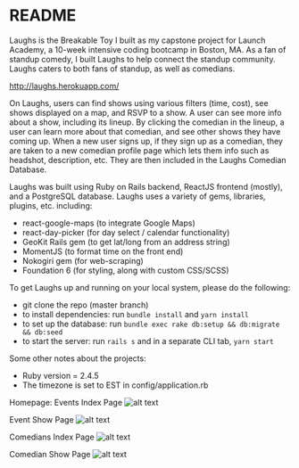 # README

Laughs is the Breakable Toy I built as my capstone project for Launch Academy, a 10-week intensive coding bootcamp in Boston, MA. As a fan of standup comedy, I built Laughs to help connect the standup community. Laughs caters to both fans of standup, as well as comedians.

http://laughs.herokuapp.com/

On Laughs, users can find shows using various filters (time, cost), see shows displayed on a map, and RSVP to a show. A user can see more info about a show, including its lineup. By clicking the comedian in the lineup, a user can learn more about that comedian, and see other shows they have coming up. When a new user signs up, if they sign up as a comedian, they are taken to a new comedian profile page which lets them info such as headshot, description, etc. They are then included in the Laughs Comedian Database.

Laughs was built using Ruby on Rails backend, ReactJS frontend (mostly), and a PostgreSQL database. Laughs uses a variety of gems, libraries, plugins, etc. including:
- react-google-maps (to integrate Google Maps)
- react-day-picker (for day select / calendar functionality)
- GeoKit Rails gem (to get lat/long from an address string)
- MomentJS (to format time on the front end)
- Nokogiri gem (for web-scraping)
- Foundation 6 (for styling, along with custom CSS/SCSS)

To get Laughs up and running on your local system, please do the following:
- git clone the repo (master branch)
- to install dependencies: run `bundle install` and `yarn install`
- to set up the database: run `bundle exec rake db:setup && db:migrate && db:seed`
- to start the server: run `rails s` and in a separate CLI tab, `yarn start`

Some other notes about the projects:
- Ruby version = 2.4.5
- The timezone is set to EST in config/application.rb

Homepage: Events Index Page
![alt text](https://s3.amazonaws.com/laughs-development/app_screengrabs/event_index.jpg)

Event Show Page
![alt text](https://s3.amazonaws.com/laughs-development/app_screengrabs/event_show.jpg)

Comedians Index Page
![alt text](https://s3.amazonaws.com/laughs-development/app_screengrabs/comedians_index.jpg)

Comedian Show Page
![alt text](https://s3.amazonaws.com/laughs-development/app_screengrabs/comedian_show.jpg)
